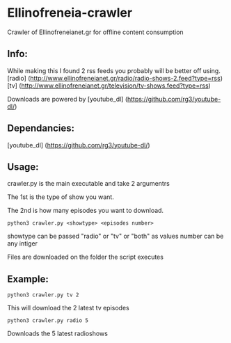 # Ellinofreneia-crawler
Crawler of Ellinofreneianet.gr for offline content consumption

## Info:
While making this I found 2 rss feeds you probably will be better off using.
[radio] (http://www.ellinofreneianet.gr/radio/radio-shows-2.feed?type=rss)
[tv] (http://www.ellinofreneianet.gr/television/tv-shows.feed?type=rss)

Downloads are powered by [youtube_dl] (https://github.com/rg3/youtube-dl/)

## Dependancies:
[youtube_dl] (https://github.com/rg3/youtube-dl/)

## Usage:
crawler.py is the main executable and take 2 argumentrs

The 1st is the type of show you want.

The 2nd is how many episodes you want to download.

    python3 crawler.py <showtype> <episodes number>

showtype can be passed "radio" or "tv" or "both" as values
number can be any intiger

Files are downloaded on the folder the script executes

## Example:
    python3 crawler.py tv 2

This will download the 2 latest tv episodes

    python3 crawler.py radio 5

Downloads the 5 latest radioshows
